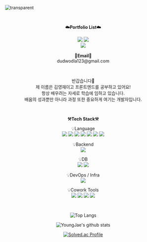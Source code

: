 ![transparent](https://capsule-render.vercel.app/api?type=transparent&fontColor=703ee5&text=YoungJae's%20GitHub%20&height=150&fontSize=60&desc=Welcome!&descAlignY=75&descAlign=60)


<br>

<p align="center">
    <Strong>☁️Portfolio List☁️</Strong><br><br>
    <a href="https://velog.io/@young-jev" target="_blank"><img src="https://img.shields.io/badge/Velog-20C997?style=flat-square&logo=Velog&logoColor=white"/></a>
    <a href="https://kimyoungjae.notion.site/0c0dc0f8bca542909becbda4482353c5" target="_blank"><img src="https://img.shields.io/badge/Notion-000000?style=flat-square&logo=Notion&logoColor=white"/></a>
    <br>
   <a href="https://hits.seeyoufarm.com"><img src="https://hits.seeyoufarm.com/api/count/incr/badge.svg?url=https%3A%2F%2Fgithub.com%2Fkim-genius%2F&count_bg=%2379C83D&title_bg=%23555555&icon=&icon_color=%23E7E7E7&title=hits&edge_flat=false"/></a>
<br><br>
<Strong>📧Email📧</Strong><br>dudwodla123@gmail.com<br>

</p>

<br>

<p align="center">
반갑습니다👐<br>
제 이름은 김영재이고 프론트엔드를 공부하고 있어요!<br>
항상 배우려는 자세로 학습에 임하고 있습니다.<br>
배움의 성과뿐만 아니라 과정 또한 중요하게 여기는 개발자입니다.
</p>

<br>

<p align="center">
    <Strong>⚒️Tech Stack⚒️</Strong><br>
</p>

<p align="center" display="inline-block">
    💡Language <br>
    <img src="https://img.shields.io/badge/HTML5-E34F26?style=flat-square&logo=HTML5&logoColor=white"/></a>
  <img src="https://img.shields.io/badge/CSS3-1572B6?style=flat-square&logo=CSS3&logoColor=white"/>
  <img src="https://img.shields.io/badge/react-61DAFB?style=flat-square&logo=react&logoColor=black">
  <img src="https://img.shields.io/badge/TypeScript-3178C6?style=flat-square&logo=TypeScript&logoColor=white"/>
  <img src="https://img.shields.io/badge/JavaScript-F7DF1E?style=flat-square&logo=JavaScript&logoColor=white"/>
  <img src="https://img.shields.io/badge/Swift-F05138?style=flat-square&logo=Swift&logoColor=white"/>
  <img src="https://img.shields.io/badge/kotlin-7F52FF?style=flat-square&logo=kotlin&logoColor=white"/>


 
</p>
<p align="center" display="inline-block">
    💡Backend <br>
    <img src="https://img.shields.io/badge/Node.js-339933?style=flat-square&logo=Node.js&logoColor=white"/> 
</p>
 
<p align="center" display="inline-block">
    💡DB <br>
    <img src="https://img.shields.io/badge/MongoDB-47A248?style=for-the-badge&logo=MongoDB&logoColor=white">
    <img src="https://img.shields.io/badge/mysql-4479A1?style=for-the-badge&logo=mysql&logoColor=white">
</p>
<p align="center" display="inline-block">
    💡DevOps / Infra <br>
    <img src="https://img.shields.io/badge/AWS-232F3E?style=for-the-badge&logo=Amazon AWS&logoColor=white">
</p>
<p align="center" display="inline-block">
    💡Cowork Tools <br>
    <img src="https://img.shields.io/badge/Github-000000?style=for-the-badge&logo=github&logoColor=white">
    <img src="https://img.shields.io/badge/Notion-000000?style=for-the-badge&logo=notion&logoColor=white">
    <img src="https://img.shields.io/badge/Slack-4A154B?style=for-the-badge&logo=slack&logoColor=white">
    <img src="https://img.shields.io/badge/Figma-F24E1E?style=for-the-badge&logo=figma&logoColor=white">
</p>
 

<br>

<div align="center">
    
![Top Langs](https://github-readme-stats.vercel.app/api/top-langs/?username=kkkkYoungJae&layout=compact&theme=dark)
    
![YoungJae's github stats](https://github-readme-stats.vercel.app/api?username=kkkkYoungJae&show_icons=true)

[![Solved.ac Profile](http://mazassumnida.wtf/api/v2/generate_badge?boj=dudwodla123)](https://solved.ac/dudwodla123/)
    
</div>

